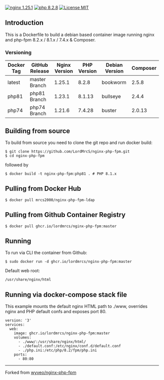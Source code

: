 [![nginx 1.25.1](https://img.shields.io/badge/nginx-1.25.1-brightgreen.svg?&logo=nginx&logoColor=white&style=for-the-badge)](https://nginx.org/en/CHANGES) 
[![php 8.2.8](https://img.shields.io/badge/php--fpm-8.2.8-blue.svg?&logo=php&logoColor=white&style=for-the-badge)](https://secure.php.net/releases/8_2_8.php)
[![License MIT](https://img.shields.io/badge/license-MIT-blue.svg?&style=for-the-badge)](https://github.com/LordMrcS/nginx-php-fpm/blob/master/LICENSE)

## Introduction
This is a Dockerfile to build a debian based container image running nginx and php-fpm 8.2.x / 8.1.x / 7.4.x & Composer.

### Versioning
| Docker Tag | GitHub Release | Nginx Version | PHP Version | Debian Version | Composer
|-----|-------|-----|--------|--------|------|
| latest | master Branch | 1.25.1 | 8.2.8 | bookworm | 2.5.8 |
| php81 | php81 Branch | 1.23.1 | 8.1.13 | bullseye | 2.4.4 |
| php74 | php74 Branch | 1.21.6 | 7.4.28 | buster | 2.0.13 |


## Building from source
To build from source you need to clone the git repo and run docker build:
```
$ git clone https://github.com/LordMrcS/nginx-php-fpm.git
$ cd nginx-php-fpm
```

followed by
```
$ docker build -t nginx-php-fpm:php81 . # PHP 8.1.x
```


## Pulling from Docker Hub
```
$ docker pull mrcs2000/nginx-php-fpm-ldap
```

## Pulling from Github Container Registry
```
$ docker pull ghcr.io/lordmrcs/nginx-php-fpm:master
```

## Running
To run via CLI the container from Github:
```
$ sudo docker run -d ghcr.io/lordmrcs/nginx-php-fpm:master
```

Default web root:
```
/usr/share/nginx/html
```
## Running via docker-compose stack file
This example mounts the default nginx HTML path to ./www, overrides nginx and PHP default confs and exposes port 80.
```
version: '3'
services:
  web:
    image: ghcr.io/lordmrcs/nginx-php-fpm:master
    volumes:
      - ./www/:/usr/share/nginx/html/
      - ./default.conf:/etc/nginx/conf.d/default.conf
      - ./php.ini:/etc/php/8.2/fpm/php.ini
    ports:
      - 80:80
```

---
Forked from [wyveo/nginx-php-fpm](https://github.com/wyveo/nginx-php-fpm)
